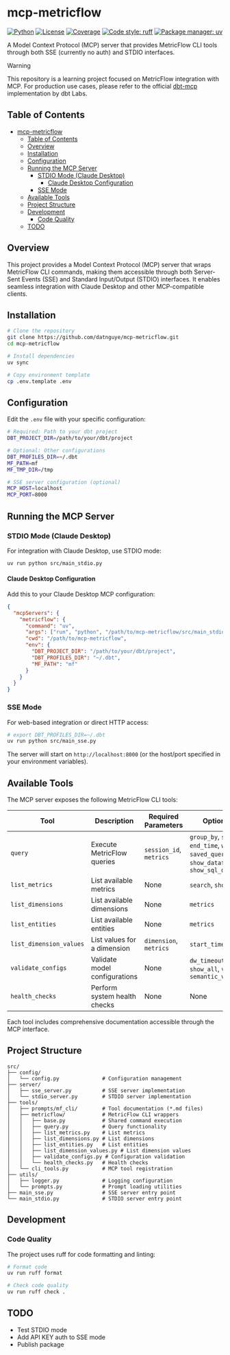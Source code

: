 # mcp-metricflow

[![Python](https://img.shields.io/badge/python-3.10+-blue.svg)](https://www.python.org/downloads/)
[![License](https://img.shields.io/badge/license-MIT-green.svg)](LICENSE)
[![Coverage](https://img.shields.io/badge/coverage-100%25-brightgreen.svg)](htmlcov/index.html)
[![Code style: ruff](https://img.shields.io/endpoint?url=https://raw.githubusercontent.com/astral-sh/ruff/main/assets/badge/v2.json)](https://github.com/astral-sh/ruff)
[![Package manager: uv](https://img.shields.io/endpoint?url=https://raw.githubusercontent.com/astral-sh/uv/main/assets/badge/v0.json)](https://github.com/astral-sh/uv)

A Model Context Protocol (MCP) server that provides MetricFlow CLI tools through both SSE (currently no auth) and STDIO interfaces.

> [!WARNING]
> This repository is a learning project focused on MetricFlow integration with MCP. For production use cases, please refer to the official [dbt-mcp](https://github.com/dbt-labs/dbt-mcp) implementation by dbt Labs.

## Table of Contents

- [mcp-metricflow](#mcp-metricflow)
  - [Table of Contents](#table-of-contents)
  - [Overview](#overview)
  - [Installation](#installation)
  - [Configuration](#configuration)
  - [Running the MCP Server](#running-the-mcp-server)
    - [STDIO Mode (Claude Desktop)](#stdio-mode-claude-desktop)
      - [Claude Desktop Configuration](#claude-desktop-configuration)
    - [SSE Mode](#sse-mode)
  - [Available Tools](#available-tools)
  - [Project Structure](#project-structure)
  - [Development](#development)
    - [Code Quality](#code-quality)
  - [TODO](#todo)

## Overview

This project provides a Model Context Protocol (MCP) server that wraps MetricFlow CLI commands, making them accessible through both Server-Sent Events (SSE) and Standard Input/Output (STDIO) interfaces. It enables seamless integration with Claude Desktop and other MCP-compatible clients.

## Installation

```bash
# Clone the repository
git clone https://github.com/datnguye/mcp-metricflow.git
cd mcp-metricflow

# Install dependencies
uv sync

# Copy environment template
cp .env.template .env
```

## Configuration

Edit the `.env` file with your specific configuration:

```bash
# Required: Path to your dbt project
DBT_PROJECT_DIR=/path/to/your/dbt/project

# Optional: Other configurations
DBT_PROFILES_DIR=~/.dbt
MF_PATH=mf
MF_TMP_DIR=/tmp

# SSE server configuration (optional)
MCP_HOST=localhost
MCP_PORT=8000
```

## Running the MCP Server

### STDIO Mode (Claude Desktop)

For integration with Claude Desktop, use STDIO mode:

```bash
uv run python src/main_stdio.py
```

#### Claude Desktop Configuration

Add this to your Claude Desktop MCP configuration:

```json
{
  "mcpServers": {
    "metricflow": {
      "command": "uv",
      "args": ["run", "python", "/path/to/mcp-metricflow/src/main_stdio.py"],
      "cwd": "/path/to/mcp-metricflow",
      "env": {
        "DBT_PROJECT_DIR": "/path/to/your/dbt/project",
        "DBT_PROFILES_DIR": "~/.dbt",
        "MF_PATH": "mf"
      }
    }
  }
}
```

### SSE Mode

For web-based integration or direct HTTP access:

```bash
# export DBT_PROFILES_DIR=~/.dbt
uv run python src/main_sse.py
```

The server will start on `http://localhost:8000` (or the host/port specified in your environment variables).

## Available Tools

The MCP server exposes the following MetricFlow CLI tools:

| Tool | Description | Required Parameters | Optional Parameters |
|------|-------------|-------------------|-------------------|
| `query` | Execute MetricFlow queries | `session_id`, `metrics` | `group_by`, `start_time`, `end_time`, `where`, `order`, `limit`, `saved_query`, `explain`, `show_dataflow_plan`, `show_sql_descriptions` |
| `list_metrics` | List available metrics | None | `search`, `show_all_dimensions` |
| `list_dimensions` | List available dimensions | None | `metrics` |
| `list_entities` | List available entities | None | `metrics` |
| `list_dimension_values` | List values for a dimension | `dimension`, `metrics` | `start_time`, `end_time` |
| `validate_configs` | Validate model configurations | None | `dw_timeout`, `skip_dw`, `show_all`, `verbose_issues`, `semantic_validation_workers` |
| `health_checks` | Perform system health checks | None | None |

Each tool includes comprehensive documentation accessible through the MCP interface.

## Project Structure

```
src/
├── config/
│   └── config.py              # Configuration management
├── server/
│   ├── sse_server.py          # SSE server implementation
│   └── stdio_server.py        # STDIO server implementation
├── tools/
│   ├── prompts/mf_cli/        # Tool documentation (*.md files)
│   ├── metricflow/            # MetricFlow CLI wrappers
│   │   ├── base.py            # Shared command execution
│   │   ├── query.py           # Query functionality
│   │   ├── list_metrics.py    # List metrics
│   │   ├── list_dimensions.py # List dimensions
│   │   ├── list_entities.py   # List entities
│   │   ├── list_dimension_values.py # List dimension values
│   │   ├── validate_configs.py # Configuration validation
│   │   └── health_checks.py   # Health checks
│   └── cli_tools.py           # MCP tool registration
├── utils/
│   ├── logger.py              # Logging configuration
│   └── prompts.py             # Prompt loading utilities
├── main_sse.py                # SSE server entry point
└── main_stdio.py              # STDIO server entry point
```

## Development

### Code Quality

The project uses ruff for code formatting and linting:

```bash
# Format code
uv run ruff format

# Check code quality
uv run ruff check .
```

## TODO
- Test STDIO mode
- Add API KEY auth to SSE mode
- Publish package
